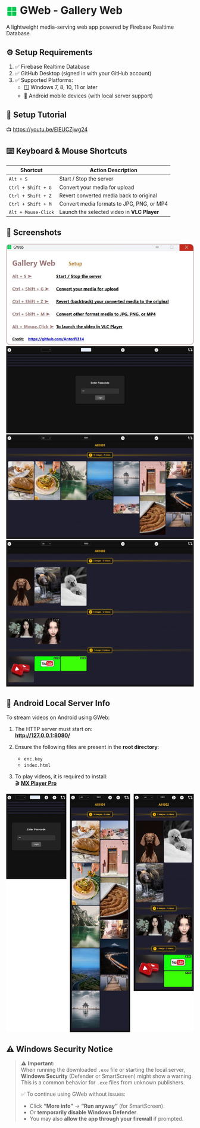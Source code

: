 <h1><img src="https://raw.githubusercontent.com/AntorPi314/GWeb/main/Screenshot/icon.svg" width="30" style="vertical-align: middle;"/> GWeb - Gallery Web</h1>

A lightweight media-serving web app powered by Firebase Realtime Database.


## ⚙️ Setup Requirements

1. ✅ Firebase Realtime Database  
2. ✅ GitHub Desktop (signed in with your GitHub account)  
3. ✅ Supported Platforms:
   - 🪟 Windows 7, 8, 10, 11 or later  
   - 🤖 Android mobile devices (with local server support)


## 🎥 Setup Tutorial

📺 <a href="https://youtu.be/ElEUCZjwg24" target="_blank">https://youtu.be/ElEUCZjwg24</a>



## ⌨️ Keyboard & Mouse Shortcuts

| Shortcut                | Action Description                                      |
|-------------------------|----------------------------------------------------------|
| `Alt + S`              | Start / Stop the server                                  |
| `Ctrl + Shift + G`     | Convert your media for upload                            |
| `Ctrl + Shift + Z`     | Revert converted media back to original                  |
| `Ctrl + Shift + M`     | Convert media formats to JPG, PNG, or MP4                |
| `Alt + Mouse-Click`    | Launch the selected video in **VLC Player**              |


## 📸 Screenshots

![Screenshot 1](https://raw.githubusercontent.com/AntorPi314/GWeb/main/Screenshot/s1.png)
![Screenshot 2](https://raw.githubusercontent.com/AntorPi314/GWeb/main/Screenshot/s2.jpg)
![Screenshot 3](https://raw.githubusercontent.com/AntorPi314/GWeb/main/Screenshot/s3.jpg)
![Screenshot 4](https://raw.githubusercontent.com/AntorPi314/GWeb/main/Screenshot/s4.jpg)


## 📱 Android Local Server Info

To stream videos on Android using GWeb:

1. The HTTP server must start on:  
   **http://127.0.0.1:8080/**

2. Ensure the following files are present in the **root directory**:
   - `enc.key`
   - `index.html`

3. To play videos, it is required to install:  
   🎬 **[MX Player Pro](https://play.google.com/store/apps/details?id=com.mxtech.videoplayer.pro)**


![Screenshot 5](https://raw.githubusercontent.com/AntorPi314/GWeb/main/Screenshot/s5.png)



## ⚠️ Windows Security Notice

> ⚠️ **Important:**  
> When running the downloaded `.exe` file or starting the local server, **Windows Security** (Defender or SmartScreen) might show a warning.  
> This is a common behavior for `.exe` files from unknown publishers.  
>
> ✅ To continue using GWeb without issues:
> - Click **“More info”** → **“Run anyway”** (for SmartScreen).
> - Or **temporarily disable Windows Defender**.
> - You may also **allow the app through your firewall** if prompted.


